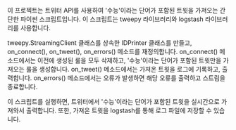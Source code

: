 이 프로젝트는 트위터 API를 사용하여 '수능'이라는 단어가 포함된 트윗을 가져오는 간단한 파이썬 스크립트입니다. 이 스크립트는 tweepy 라이브러리와 logstash 라이브러리를 사용합니다.

tweepy.StreamingClient 클래스를 상속한 IDPrinter 클래스를 만들고, on_connect(), on_tweet(), on_errors() 메소드를 재정의합니다. on_connect() 메소드에서는 이전에 생성된 룰을 모두 삭제하고, '수능'이라는 단어가 포함된 트윗만을 가져오는 룰을 생성합니다. on_tweet() 메소드에서는 가져온 트윗을 로그에 기록하고, 출력합니다. on_errors() 메소드에서는 오류가 발생하면 해당 오류를 출력하고 스트림을 종료합니다.

이 스크립트를 실행하면, 트위터에서 '수능'이라는 단어가 포함된 트윗을 실시간으로 가져와서 출력합니다. 또한, 가져온 트윗을 logstash를 통해 로그 파일에 저장할 수 있습니다.

